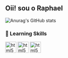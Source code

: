 ## Oii! sou o Raphael

![Anurag's GitHub stats](https://github-readme-stats.vercel.app/api?username=RBNogueira&show_icons=true&theme=merko)

### 🚀 Learning Skills
<div style="display: inline_block">
 <img align="center" alt="html5" height=35 src="https://img.shields.io/badge/HTML5-E34F26?style=for-the-badge&logo=html5&logoColor=white" />
 <img align="center" alt="html5" height=35 src="https://img.shields.io/badge/CSS3-1572B6?style=for-the-badge&logo=css3&logoColor=white" />
 <img align="center" alt="html5" height=35 src="https://img.shields.io/badge/JavaScript-F7DF1E?style=for-the-badge&logo=javascript&logoColor=black" />
  
  </div>
  
  


